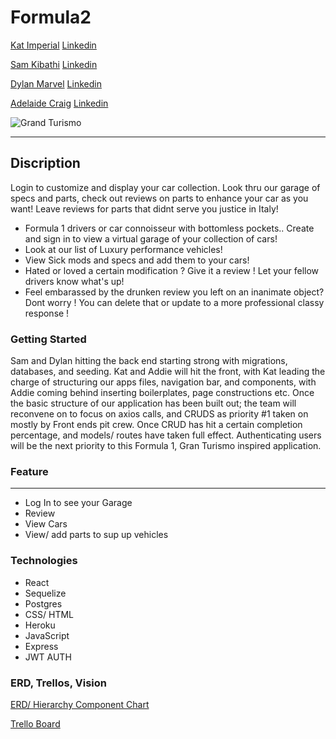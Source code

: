 
# Formula2
[Kat Imperial](https://github.com/katimperial) [Linkedin](https://www.linkedin.com/in/kat-imperial-093b168b/)

[Sam Kibathi](https://github.com/kibathi218) [Linkedin](http://linkedin.com/in/samuel-kibathi)

[Dylan Marvel](https://github.com/marveldylan) [Linkedin](https://www.linkedin.com/in/dylan-marvel/)

[Adelaide Craig](https://github.com/ayyyecraig) [Linkedin](https://www.linkedin.com/in/adelaide-craig-00066b1a9/)



![Grand Turismo](https://twistedvoxel.com/wp-content/uploads/2019/04/gran-turismo-sport-update-1-38.jpg)
***



## Discription
Login to customize and display your car collection. Look thru our garage of specs and parts, check out reviews on parts to enhance your car as you want! Leave reviews for parts that didnt serve you justice in Italy! 

- Formula 1 drivers or car connoisseur with bottomless pockets.. Create and sign in to view a virtual garage of your collection of cars!
- Look at our list of Luxury performance vehicles!  
- View Sick mods and specs and add them to your cars!
- Hated or loved a certain modification ? Give it a review ! Let your fellow drivers know what's up! 
- Feel embarassed by the drunken review you left on an inanimate object? Dont worry ! You can delete that or update to a more professional classy response !



### Getting Started
Sam and Dylan hitting the back end starting strong with migrations, databases, and seeding. Kat and Addie will hit the front, with Kat leading the charge of structuring our apps files, navigation bar, and components, with Addie coming behind inserting boilerplates, page constructions etc. Once the basic structure of our application has been built out; the team will reconvene on to focus on axios calls, and CRUDS as priority #1 taken on mostly by Front ends pit crew. Once CRUD has hit a certain completion percentage, and models/ routes have taken full effect. Authenticating users will be the next priority to this Formula 1, Gran Turismo inspired application.


### Feature 
***
- Log In to see your Garage
- Review
- View Cars
- View/ add parts to sup up vehicles


### Technologies 
* React 
* Sequelize 
* Postgres
* CSS/ HTML
* Heroku 
* JavaScript
* Express
* JWT AUTH


### ERD, Trellos, Vision

[ERD/ Hierarchy Component Chart](https://lucid.app/lucidchart/4c4aae4c-7b8d-457a-9782-e77078b23c5d/edit?invitationId=inv_9d353614-d896-4b10-8409-e493247efba5)

[Trello Board](https://trello.com/b/BuPqW8gH/grand-turismo-forumla-2-project-3)